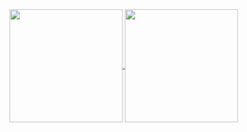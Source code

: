 <div stle="diplay: flex">
  <a href="https://github.com/anuraghazra/github-readme-stats">
    <img align="center" style="height: 200px" src="https://github-readme-stats.vercel.app/api?username=seiya2130" />
  </a>
  <a href="https://github.com/anuraghazra/convoychat">
    <img align="center" style="height: 200px" src="https://github-readme-stats.vercel.app/api/top-langs/?username=seiya2130&layout=compact" />
  </a>
</div>
